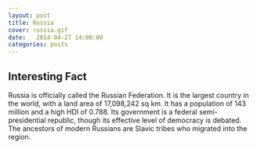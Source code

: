 ```yaml
---
layout: post
title: Russia
cover: russia.gif
date:   2014-04-27 14:00:00
categories: posts
---
```


## Interesting Fact

Russia is officially called the Russian Federation. It is the largest country in the world, with a land area of 17,098,242 sq km. It has a population of 143 million and a high HDI of 0.788. Its government is a federal semi-presidential republic, though its effective level of democracy is debated. The ancestors of modern Russians are Slavic tribes who migrated into the region.



